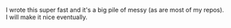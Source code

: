 I wrote this super fast and it's a big pile of messy (as are most of my repos). I will make it nice eventually.

